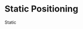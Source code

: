 <!DOCTYPE html>
<html lang="en">
<head>
    <meta charset="UTF-8">
    <meta name="viewport" content="width=device-width, initial-scale=1.0">
    <title>Static positioning</title>
    <link rel="stylesheet" href="static.css">
</head>
<body>
    <h1>Static Positioning</h1>
    <div class="box">Static</div>

    
</body>
</html>
